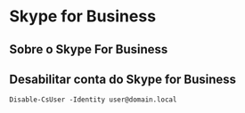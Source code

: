 # Skype for Business

## Sobre o Skype For Business

## Desabilitar conta do Skype for Business

```Disable-CsUser -Identity user@domain.local```
